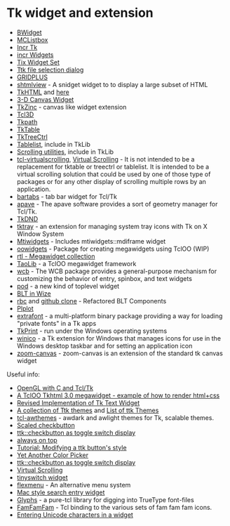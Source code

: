 Tk widget and extension
=====

* [BWidget](https://core.tcl.tk/bwidget/home)
* [MCListbox](https://core.tcl.tk/mclistbox/home)
* [Incr Tk](https://core.tcl.tk/itk)
* [incr Widgets](https://core.tcl.tk/iwidgets)
* [Tix Widget Set](http://sourceforge.net/projects/tix/)
* [Ttk file selection dialog](http://chiselapp.com/user/schelte/repository/fsdialog/home)
* [GRIDPLUS](http://www.satisoft.com/tcltk/gridplus2/)
* [shtmlview](https://wiki.tcl-lang.org/page/shtmlview) - A snidget widget to
to display a large subset of HTML
* [TkHTML](http://tkhtml.tcl.tk/) and [here](https://github.com/olebole/tkhtml3)
* [3-D Canvas Widget](http://3dcanvas.tcl.tk/index.html/doc/tip/doc/index.wiki)
* [TkZinc](https://github.com/asb-capfan/TkZinc) - canvas like widget extension
* [Tcl3D](http://www.tcl3d.org/)
* [Tkpath](http://chiselapp.com/user/rene/repository/tkpath/index)
* [TkTable](https://sourceforge.net/projects/tktable/)
* [TkTreeCtrl](http://tktreectrl.sourceforge.net/)
* [Tablelist](http://www.nemethi.de/tablelist/index.html), include in TkLib
* [Scrolling utilities](http://www.nemethi.de/scrollutil/index.html), include in TkLib
* [tcl-virtualscrolling](https://sourceforge.net/projects/tcl-virtualscrolling/), 
[Virtual Scrolling](https://wiki.tcl-lang.org/page/Virtual+Scrolling) - It is not intended to 
be a replacement for tktable or treectrl or tablelist. It is intended to be a virtual scrolling 
solution that could be used by one of those type of packages or for any other display of 
scrolling multiple rows by an application.
* [bartabs](https://github.com/aplsimple/bartabs) - tab bar widget for Tcl/Tk
* [apave](https://aplsimple.github.io/en/tcl/pave/index.html) - The apave software
provides a sort of geometry manager for Tcl/Tk.
* [TkDND](https://github.com/petasis/tkdnd)
* [tktray](https://wiki.tcl.tk/5972) - an extension for managing system tray icons with Tk on X Window System
* [Mtiwidgets](https://wiki.tcl.tk/6237) - Includes mtiwidgets::mdiframe widget
* [oowidgets](https://github.com/mittelmark/oowidgets) - Package for creating megawidgets
using TclOO (WIP)
* [rtl - Megawidget collection](https://sourceforge.net/projects/gestaltitems/)
* [TaoLib](http://fossil.etoyoc.com/fossil/taolib/index) - a TclOO megawidget framework
* [wcb](http://www.nemethi.de/) - The WCB package provides a general-purpose
mechanism for customizing the behavior of entry, spinbox, and text widgets
* [pod](https://wiki.tcl.tk/19773) - a new kind of toplevel widget
* [BLT in Wize](http://pdqi.com/w/pw/pdqi/Wize/Blt)
* [rbc](https://sourceforge.net/projects/rbctoolkit) and
[github clone](https://github.com/apnadkarni/rbctoolkit) - Refactored BLT Components
* [Plplot](http://plplot.sourceforge.net/)
* [extrafont](https://wiki.tcl.tk/48903) - a multi-platform binary package providing a way
for loading "private fonts" in a Tk apps
* [TkPrint](http://pages.videotron.com/cclients/files/tkprint1.1.html) - run under the Windows
operating systems
* [winico](http://tktable.sourceforge.net/) - a Tk extension for Windows that
manages icons for use in the Windows desktop taskbar and for setting an application icon
* [zoom-canvas](https://wiki.tcl-lang.org/page/zoom%2Dcanvas) - zoom-canvas is an
extension of the standard tk canvas widget

Useful info:

* [OpenGL with C and Tcl/Tk](https://codeplea.com/opengl-with-c-and-tcl-tk)
* [A TclOO Tkhtml 3.0 megawidget - example of how to render html+css](https://wiki.tcl.tk/48458)
* [Revised Implementation of Tk Text Widget](http://scidb.sourceforge.net/tk/revised-text-widget.html)
* [A collection of Ttk themes](http://chiselapp.com/user/sgolovan/repository/ttk-themes/home) and
[List of ttk Themes](https://wiki.tcl.tk/48689)
* [tcl-awthemes](https://sourceforge.net/projects/tcl-awthemes/) -
awdark and awlight themes for Tk, scalable themes. 
* [Scaled checkbutton](https://wiki.tcl.tk/44212)
* [ttk::checkbutton as toggle switch display](https://wiki.tcl.tk/44059)
* [always on top](https://wiki.tcl.tk/3014)
* [Tutorial: Modifying a ttk button's style](https://wiki.tcl.tk/54685)
* [Yet Another Color Picker](https://wiki.tcl.tk/48722)
* [ttk::checkbutton as toggle switch display](https://wiki.tcl.tk/44059)
* [Virtual Scrolling](https://wiki.tcl.tk/40544)
* [tinyswitch widget](https://wiki.tcl.tk/55429)
* [flexmenu](https://wiki.tcl.tk/55568) - An alternative menu system
* [Mac style search entry widget](https://wiki.tcl.tk/18188)
* [Glyphs](https://wiki.tcl.tk/37854) - a pure-tcl library for digging into TrueType font-files
* [FamFamFam](https://core.tcl.tk/akupries/famfamfam/index) - Tcl binding to the various sets of fam fam fam icons.
* [Entering Unicode characters in a widget](https://wiki.tcl-lang.org/page/Entering+Unicode+characters+in+a+widget)


